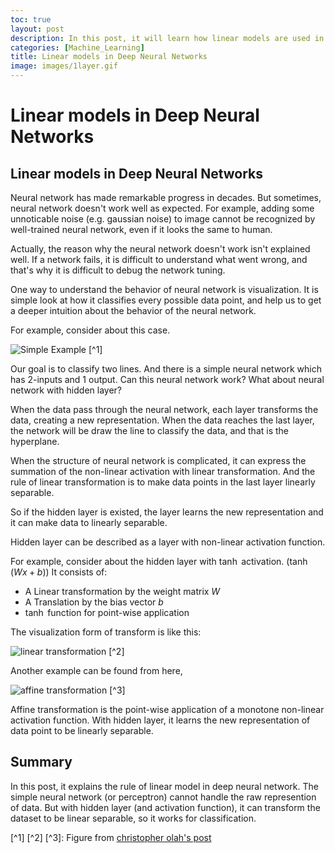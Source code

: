 ```yaml
---
toc: true
layout: post
description: In this post, it will learn how linear models are used in deep neural networks. This post is the summary of "Mathematical principles in Machine Learning" offered from UNIST
categories: [Machine_Learning]
title: Linear models in Deep Neural Networks
image: images/1layer.gif
---
```


# Linear models in Deep Neural Networks

## Linear models in Deep Neural Networks

Neural network has made remarkable progress in decades. But sometimes, neural network doesn't work well as expected. For example, adding some unnoticable noise (e.g. gaussian noise) to image cannot be recognized by well-trained neural network, even if it looks the same to human. 

Actually, the reason why the neural network doesn't work isn't explained well. If a network fails, it is difficult to understand what went wrong, and that's why it is difficult to debug the network tuning.

One way to understand the behavior of neural network is visualization. It is simple look at how it classifies every possible data point, and help us to get a deeper intuition about the behavior of the neural network.

For example, consider about this case.

![Simple Example]({{site.baseurl}}/assets/image/simple2_data.png "Fig 1. Simple example of classification" ) [^1]

Our goal is to classify two lines. And there is a simple neural network which has 2-inputs and 1 output. Can this neural network work? What about neural network with hidden layer?

When the data pass through the neural network, each layer transforms the data, creating a new representation. When the data reaches the last layer, the network will be draw the line to classify the data, and that is the hyperplane.

When the structure of neural network is complicated, it can express the summation of the non-linear activation with linear transformation. And the rule of linear transformation is to make data points in the last layer linearly separable.

So if the hidden layer is existed, the layer learns the new representation and it can make data to linearly separable.

Hidden layer can be described as a layer with non-linear activation function.

For example, consider about the hidden layer with $\tanh$ activation. ($\tanh (Wx + b)$) It consists of:

- A Linear transformation by the weight matrix $W$
- A Translation by the bias vector $b$
- $\tanh$ function for point-wise application

The visualization form of transform is like this:

![linear transformation]({{site.baseurl}}/assets/image/1layer.gif "Fig 2. Linear transformation with tanh" ) [^2]

Another example can be found from here,

![affine transformation]({{site.baseurl}}/assets/image/spiral.1-2.2-2-2-2-2-2.gif "Fig 3. Affine transformation" ) [^3]

Affine transformation is the point-wise application of a monotone non-linear activation function. With hidden layer, it learns the new representation of data point to be linearly separable.

## Summary

In this post, it explains the rule of linear model in deep neural network. The simple neural network (or perceptron) cannot handle the raw represention of data. But with hidden layer (and activation function), it can transform the dataset to be linear separable, so it works for classification.

[^1] [^2] [^3]: Figure from [christopher olah's post](https://colah.github.io/posts/2014-03-NN-Manifolds-Topology/) 